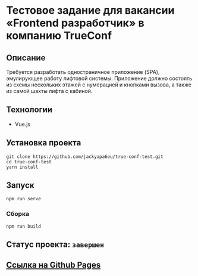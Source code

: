 # Тестовое задание для вакансии «Frontend разработчик» в компанию TrueConf

## Описание
Требуется разработать одностраничное приложение (SPA), эмулирующее работу
лифтовой системы.
Приложение должно состоять из схемы нескольких этажей с нумерацией и
кнопками вызова, а также из самой шахты лифта с кабиной.

## Технологии
- Vue.js

## Установка проекта
```
git clone https://github.com/jackyapa6eu/true-conf-test.git
cd true-conf-test
yarn install
```

## Запуск
```
npm run serve 

```

### Сборка
```
npm run build
```

## Статус проекта: `завершен`


## [Ссылка на Github Pages](https://jackyapa6eu.github.io/true-conf-test/index.html)
